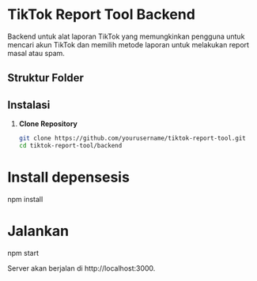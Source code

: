 # TikTok Report Tool Backend

Backend untuk alat laporan TikTok yang memungkinkan pengguna untuk mencari akun TikTok dan memilih metode laporan untuk melakukan report masal atau spam.

## Struktur Folder


## Instalasi

1. **Clone Repository**

   ```bash
   git clone https://github.com/yourusername/tiktok-report-tool.git
   cd tiktok-report-tool/backend
# Install depensesis
npm install
# Jalankan
npm start

Server akan berjalan di http://localhost:3000.
